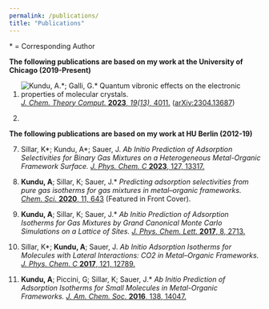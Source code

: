 ```yaml
---
permalink: /publications/
title: "Publications"
---
```


\* =  Corresponding Author

**The following publications are based on my work at the University of Chicago (2019-Present)**

1. ![**Kundu, A.\***; Galli, G.\*
*Quantum vibronic effects on the electronic properties of molecular 
crystals.*](/assets/images/jctc2023.png) 
[*J. Chem. Theory Comput.* **2023**, *19(13)*, 4011.](https://doi.org/10.1021/acs.jctc.3c00424) 
([arXiv:2304.13687](https://arxiv.org/abs/2304.13687))

2. 


**The following publications are based on my work at HU Berlin (2012-19)**

7. Sillar, K\*; Kundu, A\*; Sauer, J. 
*Ab Initio Prediction of Adsorption Selectivities for Binary Gas Mixtures on a
Heterogeneous Metal-Organic Framework Surface.*
[*J. Phys. Chem. C* **2023**, 127, 13317.](https://doi.org/10.1021/acs.jpcc.3c02494)


8. **Kundu, A**; Sillar, K; Sauer, J.\*
*Predicting adsorption selectivities from pure gas isotherms for 
gas mixtures in metal–organic frameworks.*
[*Chem. Sci.* **2020**, 11, 643](https://doi.org/10.1039/C9SC03008E) (Featured in Front Cover).

 
9. **Kundu, A**; Sillar, K; Sauer, J.\* 
*Ab Initio Prediction of Adsorption Isotherms for Gas Mixtures 
by Grand Canonical Monte Carlo Simulations on a Lattice of Sites.* 
[*J. Phys. Chem. Lett.* **2017**, 8, 2713.](https://doi.org/10.1021/acs.jpclett.7b01205) 

10. Sillar, K\*; **Kundu, A**; Sauer, J.
*Ab Initio Adsorption Isotherms for Molecules with Lateral Interactions: 
CO2 in Metal–Organic Frameworks.*
[*J. Phys. Chem. C* **2017**, 121, 12789.](https://doi.org/10.1021/acs.jpcc.7b02806)

11. **Kundu, A**; Piccini, G; Sillar, K; Sauer, J.\*
*Ab Initio Prediction of Adsorption Isotherms for Small Molecules in 
Metal-Organic Frameworks.*
[*J. Am. Chem. Soc.* **2016**, 138, 14047.](https://doi.org/10.1021/jacs.6b08646)



